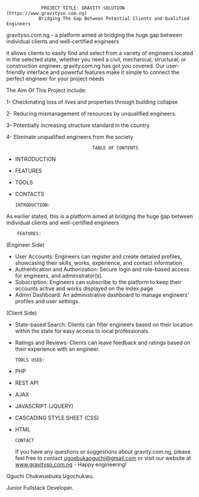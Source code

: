                  PROJECT TITLE: GRAVITY SOLUTION (https://www.gravityso.com.ng)
                Bridging The Gap Between Potential Clients and Qualified Engineers

gravityso.com.ng - a platform aimed at bridging the huge gap between individual clients and well-certified engineers

it allows clients to easily find and select from a variety of engineers located in the selected state, whether you need a civil, mechanical, structural, or construction engineer, gravity.com.ng has got you covered.
Our user-friendly interface and powerful features make it simple to connect the perfect engineer for your project needs

The Aim Of This Project include:

  1-  Checkmating loss of lives and properties through building collapse
  
  2-  Reducing mismanagement of resources by unqualified engineers.

  3- Potentially increasing structure standard in the country

  4- Eliminate unqualified engineers from the society

                                
                                    TABLE OF CONTENTS
  - INTRODUCTION
  - FEATURES
  - TOOLS
  - CONTACTS

		INTRODUCTION:
As earlier stated, this is a platform aimed at bridging the huge gap between individual clients and well-certified engineers

	
		FEATURES:
(Engineer Side)
- User Accounts: Engineers can register and create detailed profiles, showcasing their skills, works, experience, and contact information
- Authentication and Authorization: Secure login and role-based access for engineers, and administrator(s).
- Subscription: Engineers can subscribe to the platform to keep their accounts active and works displayed on the index page
- Admin Dashboard: An administrative dashboard to manage engineers' profiles and user settings.
  
  
(Client Side)
- State-based Search: Clients can filter engineers based on their location within the state for easy access to local professionals.
- Ratings and Reviews: Clients can leave feedback and ratings based on their experience with an engineer.

      TOOLS USED:
- PHP
- REST API
- AJAX 
- JAVASCRIPT (JQUERY)
- CASCADING STYLE SHEET (CSS)
- HTML

      CONTACT
  If you have any questions or suggestions about gravity.com.ng, please feel free to contact ugoebukaoguchi@gmail.com or visit our website at www.gravityso.com.ng  - Happy engineering!
  
Oguchi Chukwuebuka Ugochukwu.

Junior Fullstack Developer.
